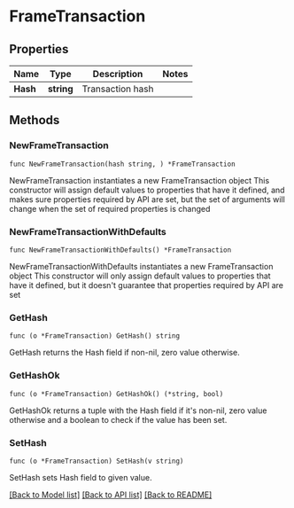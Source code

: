 # FrameTransaction

## Properties

Name | Type | Description | Notes
------------ | ------------- | ------------- | -------------
**Hash** | **string** | Transaction hash | 

## Methods

### NewFrameTransaction

`func NewFrameTransaction(hash string, ) *FrameTransaction`

NewFrameTransaction instantiates a new FrameTransaction object
This constructor will assign default values to properties that have it defined,
and makes sure properties required by API are set, but the set of arguments
will change when the set of required properties is changed

### NewFrameTransactionWithDefaults

`func NewFrameTransactionWithDefaults() *FrameTransaction`

NewFrameTransactionWithDefaults instantiates a new FrameTransaction object
This constructor will only assign default values to properties that have it defined,
but it doesn't guarantee that properties required by API are set

### GetHash

`func (o *FrameTransaction) GetHash() string`

GetHash returns the Hash field if non-nil, zero value otherwise.

### GetHashOk

`func (o *FrameTransaction) GetHashOk() (*string, bool)`

GetHashOk returns a tuple with the Hash field if it's non-nil, zero value otherwise
and a boolean to check if the value has been set.

### SetHash

`func (o *FrameTransaction) SetHash(v string)`

SetHash sets Hash field to given value.



[[Back to Model list]](../README.md#documentation-for-models) [[Back to API list]](../README.md#documentation-for-api-endpoints) [[Back to README]](../README.md)


